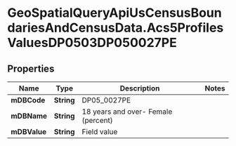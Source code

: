 # GeoSpatialQueryApiUsCensusBoundariesAndCensusData.Acs5ProfilesValuesDP0503DP050027PE

## Properties

Name | Type | Description | Notes
------------ | ------------- | ------------- | -------------
**mDBCode** | **String** | DP05_0027PE | 
**mDBName** | **String** | 18 years and over- Female (percent) | 
**mDBValue** | **String** | Field value | 


